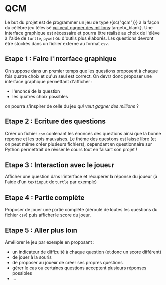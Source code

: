 # QCM


Le but du projet est de programmer un jeu de type {{sc("qcm")}} à la façon du célèbre jeu télévisé [qui veut gagner des millions](https://fr.wikipedia.org/wiki/Qui_veut_gagner_des_millions_%3F){target=_blank}. Une interface graphique est nécessaire et pourra être réalisé au choix de l'élève à l'aide de `turtle`, `pyxel` ou d'outils plus élaborés. Les questions devront être stockés dans un fichier externe au format `csv`.

## Etape 1 :  Faire l'interface graphique

On suppose dans un premier temps que les questions proposent à chaque fois quatre choix et qu'un seul est correct. On devra donc proposer une interface graphique permettant d'afficher :

* l'enoncé de la question
* les quatres choix possibles

on pourra s'inspirer de celle du jeu *qui veut gagner des millions* ?

## Etape 2 : Ecriture des questions

Créer un fichier `csv` contenant les énoncés des questions ainsi que la bonne réponse et les trois mauvaises.
Le thème des questions est laissé libre (et on peut même créer plusieurs fichiers), cependant un questionnaire sur Python permettrait de réviser le cours tout en faisant son projet !

## Etape 3 : Interaction avec le joueur

Afficher une question dans l'interface et récupérer la réponse du joueur (à l'aide d'un `textinput` de `turtle` par exemple)

## Etape 4 : Partie complète

Proposer de jouer une partie complète (déroulé de toutes les questions du fichier `csv`) puis afficher le score du joeur.

## Etape 5 : Aller plus loin

Améliorer le jeu par exemple en proposant :  

* un indicateur de difficulté à chaque question (et donc un score différent)
* de jouer à la souris
* de proposer au joueur de créer ses propres questions
* gérer le cas ou certaines questions acceptent plusieurs réponses possibles
* ...
